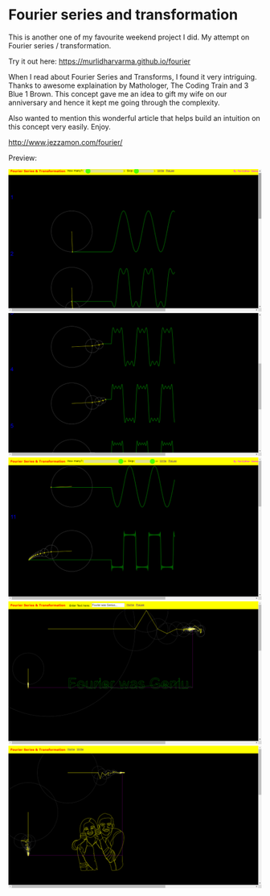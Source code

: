 # Fourier series and transformation
This is another one of my favourite weekend project I did. My attempt on Fourier series / transformation.

Try it out here: https://murlidharvarma.github.io/fourier

When I read about Fourier Series and Transforms, I found it very intriguing. Thanks to awesome explaination by Mathologer, The Coding Train and 3 Blue 1 Brown. This concept gave me an idea to gift my wife on our anniversary and hence it kept me going through the complexity.

Also wanted to mention this wonderful article that helps build an intuition on this concept very easily. Enjoy.

http://www.jezzamon.com/fourier/

Preview:

![Alt text](/images/10.png?raw=true "Preview")
![Alt text](/images/20.png?raw=true "Preview")
![Alt text](/images/30.png?raw=true "Preview")
![Alt text](/images/40.png?raw=true "Preview")
![Alt text](/images/50.png?raw=true "Preview")





